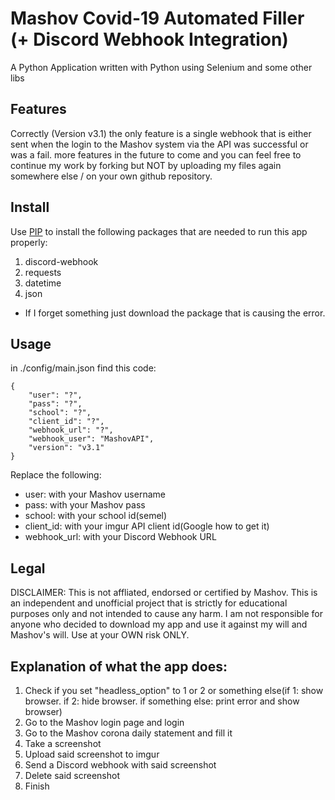 # Mashov Covid-19 Automated Filler (+ Discord Webhook Integration)
A Python Application written with Python using Selenium and some other libs
## Features
Correctly (Version v3.1) the only feature is a single webhook that is either sent when the login to the Mashov system via the API was successful or was a fail. more features in the future to come and you can feel free to continue my work by forking but NOT by uploading my files again somewhere else / on your own github repository.
## Install
Use [PIP](https://pip.pypa.io/en/stable/) to install the following packages that are needed to run this app properly:
1. discord-webhook
2. requests
3. datetime
4. json
* If I forget something just download the package that is causing the error.
## Usage
in ./config/main.json find this code:
```
{
    "user": "?",
    "pass": "?",
    "school": "?",
    "client_id": "?",
    "webhook_url": "?",
    "webhook_user": "MashovAPI",
    "version": "v3.1" 
}
```
Replace the following:
* user: with your Mashov username
* pass: with your Mashov pass
* school: with your school id(semel)
* client_id: with your imgur API client id(Google how to get it)
* webhook_url: with your Discord Webhook URL
## Legal
DISCLAIMER: This is not affliated, endorsed or certified by Mashov. This is an independent and unofficial project that is strictly for educational purposes only and not intended to cause any harm. I am not responsible for anyone who decided to download my app and use it against my will and Mashov's will. Use at your OWN risk ONLY.
## Explanation of what the app does:
1. Check if you set "headless_option" to 1 or 2 or something else(if 1: show browser. if 2: hide browser. if something else: print error and show browser)
2. Go to the Mashov login page and login
3. Go to the Mashov corona daily statement and fill it
4. Take a screenshot
5. Upload said screenshot to imgur
6. Send a Discord webhook with said screenshot
7. Delete said screenshot
8. Finish
